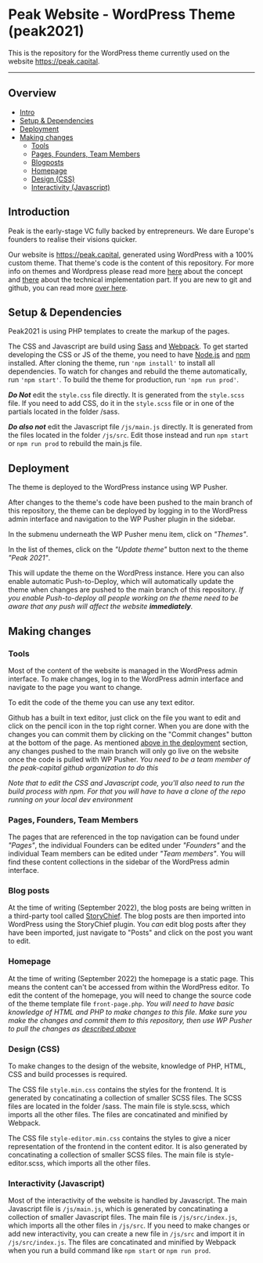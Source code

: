 # Peak Website - WordPress Theme (peak2021)

This is the repository for the WordPress theme currently used on the website https://peak.capital.

---

## Overview

- [Intro](#introduction)
- [Setup & Dependencies](#setup-dependencies)
- [Deployment](#deployment)
- [Making changes](#making-changes)
  - [Tools](#tools)
  - [Pages, Founders, Team Members](#pages-founders-team-members)
  - [Blogposts](#blogposts)
  - [Homepage](#homepage)
  - [Design (CSS)](#design-css-)
  - [Interactivity (Javascript)](#interactivity-javascript-)

## Introduction

Peak is the early-stage VC fully backed by entrepreneurs. We dare Europe's founders to realise their visions quicker.

Our website is https://peak.capital, generated using WordPress with a 100% custom theme. That theme's code is the content of this repository. For more info on themes and Wordpress please read more [here](https://wordpress.org/support/article/using-themes/) about the concept and [there](https://developer.wordpress.org/themes/getting-started/what-is-a-theme/) about the technical implementation part. If you are new to git and github, you can read more [over here](https://guides.github.com/activities/hello-world/).

## Setup & Dependencies

Peak2021 is using PHP templates to create the markup of the pages.

The CSS and Javascript are build using [Sass](https://sass-lang.com/) and [Webpack](https://webpack.js.org/). To get started developing the CSS or JS of the theme, you need to have [Node.js](https://nodejs.org/en/) and [npm](https://www.npmjs.com/) installed. After cloning the theme, run `'npm install'` to install all dependencies. To watch for changes and rebuild the theme automatically, run `'npm start'`. To build the theme for production, run `'npm run prod'`.

***Do Not*** edit the `style.css` file directly. It is generated from the `style.scss` file. If you need to add CSS, do it in the `style.scss` file or in one of the partials located in the folder /sass.

***Do also not*** edit the Javascript file `/js/main.js` directly. It is generated from the files located in the folder `/js/src`. Edit those instead and run `npm start` or `npm run prod` to rebuild the main.js file.

## Deployment

The theme is deployed to the WordPress instance using WP Pusher. 

After changes to the theme's code have been pushed to the main branch of this repository, the theme can be deployed by logging in to the WordPress admin interface and navigation to the WP Pusher plugin in the sidebar. 

In the submenu underneath the WP Pusher menu item, click on *"Themes"*.

In the list of themes, click on the *"Update theme"* button next to the theme *"Peak 2021"*. 

This will update the theme on the WordPress instance. Here you can also enable automatic Push-to-Deploy, which will automatically update the theme when changes are pushed to the main branch of this repository. *If you enable Push-to-deploy all people working on the theme need to be aware that any push will affect the website **immediately**.*

## Making changes

### Tools

Most of the content of the website is managed in the WordPress admin interface. To make changes, log in to the WordPress admin interface and navigate to the page you want to change.

To edit the code of the theme you can use any text editor. 

Github has a built in text editor, just click on the file you want to edit and click on the pencil icon in the top right corner. When you are done with the changes you can commit them by clicking on the "Commit changes" button at the bottom of the page. As mentioned [above in the deployment](#deployment) section, any changes pushed to the main branch will only go live on the website once the code is pulled with WP Pusher. *_You need to be a team member of the peak-capital github organization to do this_*

*_Note that to edit the CSS and Javascript code, you'll also need to run the build process with npm. For that you will have to have a clone of the repo running on your local dev environment_*

### Pages, Founders, Team Members
 The pages that are referenced in the top navigation can be found under *"Pages"*, the individual Founders can be edited under *"Founders"* and the individual Team members can be edited under *"Team members"*. You will find these content collections in the sidebar of the WordPress admin interface.

### Blog posts
At the time of writing (September 2022), the blog posts are being written in a third-party tool called [StoryChief](https://storychief.io/). The blog posts are then imported into WordPress using the StoryChief plugin.
You *can* edit blog posts after they have been imported, just navigate to "Posts" and click on the post you want to edit. 

### Homepage
At the time of writing (September 2022) the homepage is a static page. This means the content can't be accessed from within the WordPress editor. To edit the content of the homepage, you will need to change the source code of the theme template file `front-page.php`. _You will need to have basic knowledge of HTML and PHP to make changes to this file. Make sure you make the changes and commit them to this repository, then use WP Pusher to pull the changes as [described above](#deployment)_

### Design (CSS)
To make changes to the design of the website, knowledge of PHP, HTML, CSS and build processes is required. 

The CSS file `style.min.css` contains the styles for the frontend. It is generated by concatinating a collection of smaller SCSS files. The SCSS files are located in the folder /sass. The main file is style.scss, which imports all the other files. The files are concatinated and minified by Webpack.

The CSS file `style-editor.min.css` contains the styles to give a nicer representation of the frontend in the content editor. It is also generated by concatinating a collection of smaller SCSS files. The main file is style-editor.scss, which imports all the other files.

### Interactivity (Javascript)
Most of the interactivity of the website is handled by Javascript. The main Javascript file is `/js/main.js`, which is generated by concatinating a collection of smaller Javascript files. The main file is `/js/src/index.js`, which imports all the other files in `/js/src`. If you need to make changes or add new interactivity, you can create a new file in `/js/src` and import it in `/js/src/index.js`. The files are concatinated and minified by Webpack when you run a build command like `npm start` or `npm run prod`.